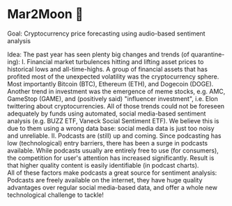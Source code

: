# Mar2Moon :rocket:

Goal: Cryptocurrency price forecasting using audio-based sentiment analysis

Idea: 
The past year has seen plenty big changes and trends (of quarantine-ing): 
I. Financial market turbulences hitting and lifting asset prices to historical lows and all-time-highs. A group of financial assets that has profited most of the unexpected volatility was the cryptocurrency sphere. Most importantly Bitcoin (BTC), Ethereum (ETH), and Dogecoin (DOGE). Another trend in investment was the emergence of meme stocks, e.g. AMC, GameStop (GAME), and (positively said) "influencer investment", i.e. Elon twittering about cryptocurrencies. 
All of those trends could not be foreseen adequately by funds using automated, social media-based sentiment analysis (e.g. BUZZ ETF, Vaneck Social Sentiment ETF). We believe this is due to them using a wrong data base: social media data is just too noisy and unreliable. 
II. Podcasts are (still) up and coming. Since podcasting has low (technological) entry barriers, there has been a surge in podcasts available. While podcasts usually are entirely free to use (for consumers), the competition for user's attention has increased significantly. Result is that higher quality content is easily identifiable (in podcast charts). <br> 
All of these factors make podcasts a great source for sentiment analysis: 
Podcasts are freely available on the internet, they have huge quality advantages over regular social media-based data, and offer a whole new technological challenge to tackle!
